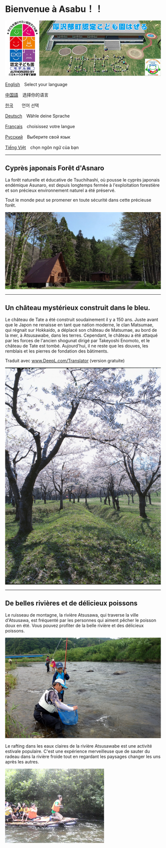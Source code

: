 # Bienvenue à Asabu！！

![hazeru](fig/hazeru.jpg)



[English](English.html)　Select your language

[中国語](Chinese.html)　选择你的语言

[한국](Korea.html)　　언어 선택

[Deutsch](German.html)　Wähle deine Sprache

[Français](France.html)　choisissez votre langue

[Русский](Russ.html)　Выберите свой язык

[Tiếng Việt](vietnum.html)　chọn ngôn ngữ của bạn



------

## Cyprès japonais Forêt d'Asnaro

La forêt naturelle et éducative de Tsuchihashi, où pousse le cyprès japonais endémique Asunaro, est depuis longtemps fermée à l'exploitation forestière et son précieux environnement naturel a été préservé.

Tout le monde peut se promener en toute sécurité dans cette précieuse forêt.

![hazeru](fig/rekumori01.JPG)



------

## Un château mystérieux construit dans le bleu.

Le château de Tate a été construit soudainement il y a 150 ans. Juste avant que le Japon ne renaisse en tant que nation moderne, le clan Matsumae, qui régnait sur Hokkaido, a déplacé son château de Matsumae, au bord de la mer, à Atsusawabe, dans les terres. Cependant, le château a été attaqué par les forces de l'ancien shogunat dirigé par Takeyoshi Enomoto, et le château de Tate est tombé. Aujourd'hui, il ne reste que les douves, les remblais et les pierres de fondation des bâtiments.

Traduit avec www.DeepL.com/Translator (version gratuite)

![hazeru](fig/tatejou.jpg)





------

## De belles rivières et de délicieux poissons

Le ruisseau de montagne, la rivière Atsusawa, qui traverse la ville d'Atsusawa, est fréquenté par les personnes qui aiment pêcher le poisson doux en été. Vous pouvez profiter de la belle rivière et des délicieux poissons.

![hazeru](fig/ayu.JPG)



Le rafting dans les eaux claires de la rivière Atsusawabe est une activité estivale populaire. C'est une expérience merveilleuse que de sauter du radeau dans la rivière froide tout en regardant les paysages changer les uns après les autres.

![hazeru](fig/イカダ下り.jpg)
